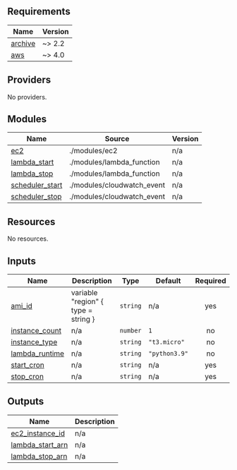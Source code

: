 ## Requirements

| Name | Version |
|------|---------|
| <a name="requirement_archive"></a> [archive](#requirement\_archive) | ~> 2.2 |
| <a name="requirement_aws"></a> [aws](#requirement\_aws) | ~> 4.0 |

## Providers

No providers.

## Modules

| Name | Source | Version |
|------|--------|---------|
| <a name="module_ec2"></a> [ec2](#module\_ec2) | ./modules/ec2 | n/a |
| <a name="module_lambda_start"></a> [lambda\_start](#module\_lambda\_start) | ./modules/lambda_function | n/a |
| <a name="module_lambda_stop"></a> [lambda\_stop](#module\_lambda\_stop) | ./modules/lambda_function | n/a |
| <a name="module_scheduler_start"></a> [scheduler\_start](#module\_scheduler\_start) | ./modules/cloudwatch_event | n/a |
| <a name="module_scheduler_stop"></a> [scheduler\_stop](#module\_scheduler\_stop) | ./modules/cloudwatch_event | n/a |

## Resources

No resources.

## Inputs

| Name | Description | Type | Default | Required |
|------|-------------|------|---------|:--------:|
| <a name="input_ami_id"></a> [ami\_id](#input\_ami\_id) | variable "region" { type = string } | `string` | n/a | yes |
| <a name="input_instance_count"></a> [instance\_count](#input\_instance\_count) | n/a | `number` | `1` | no |
| <a name="input_instance_type"></a> [instance\_type](#input\_instance\_type) | n/a | `string` | `"t3.micro"` | no |
| <a name="input_lambda_runtime"></a> [lambda\_runtime](#input\_lambda\_runtime) | n/a | `string` | `"python3.9"` | no |
| <a name="input_start_cron"></a> [start\_cron](#input\_start\_cron) | n/a | `string` | n/a | yes |
| <a name="input_stop_cron"></a> [stop\_cron](#input\_stop\_cron) | n/a | `string` | n/a | yes |

## Outputs

| Name | Description |
|------|-------------|
| <a name="output_ec2_instance_id"></a> [ec2\_instance\_id](#output\_ec2\_instance\_id) | n/a |
| <a name="output_lambda_start_arn"></a> [lambda\_start\_arn](#output\_lambda\_start\_arn) | n/a |
| <a name="output_lambda_stop_arn"></a> [lambda\_stop\_arn](#output\_lambda\_stop\_arn) | n/a |
